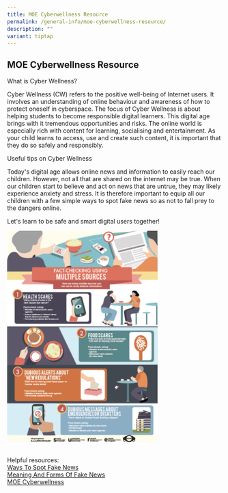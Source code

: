 ```yaml
---
title: MOE Cyberwellness Resource
permalink: /general-info/moe-cyberwellness-resource/
description: ""
variant: tiptap
---
```

<h2><strong>MOE Cyberwellness Resource</strong></h2>
<p>What is Cyber Wellness?</p>
<p>Cyber Wellness (CW) refers to the positive well-being of Internet users.
It involves an understanding of online behaviour and awareness of how to
protect oneself in cyberspace. The focus of Cyber Wellness is about helping
students to become responsible digital learners. This digital age brings
with it tremendous opportunities and risks. The online world is especially
rich with content for learning, socialising and entertainment. As your
child learns to access, use and create such content, it is important that
they do so safely and responsibly.</p>
<p>Useful tips on Cyber Wellness</p>
<p>Today's digital age allows online news and information to easily reach
our children. However, not all that are shared on the internet may be true.
When our children start to believe and act on news that are untrue, they
may likely experience anxiety and stress. It is therefore important to
equip all our children with a few simple ways to spot fake news so as not
to fall prey to the dangers online.</p>
<p>Let's learn to be safe and smart digital users together!</p>
<div class="isomer-image-wrapper">
<img style="width:70%" height="auto" width="100%" src="/images/Cyber.png">
</div>
<p>
<br>Helpful resources:
<br><a href="/files/Ways_To_Spot_Fake_News.pdf" rel="noopener noreferrer nofollow" target="_blank">Ways To Spot Fake News</a> 
<br><a href="/files/meaning_and_forms_of_fake_news.pdf" rel="noopener noreferrer nofollow" target="_blank">Meaning And Forms Of Fake News</a> 
<br><a href="https://www.moe.gov.sg/education-in-sg/our-programmes/cyber-wellness" rel="noopener noreferrer nofollow" target="_blank">MOE Cyberwellness</a>
</p>